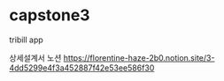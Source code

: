 # capstone3
tribill app



상세설계서 노션
https://florentine-haze-2b0.notion.site/3-4dd5299e4f3a452887f42e53ee586f30
